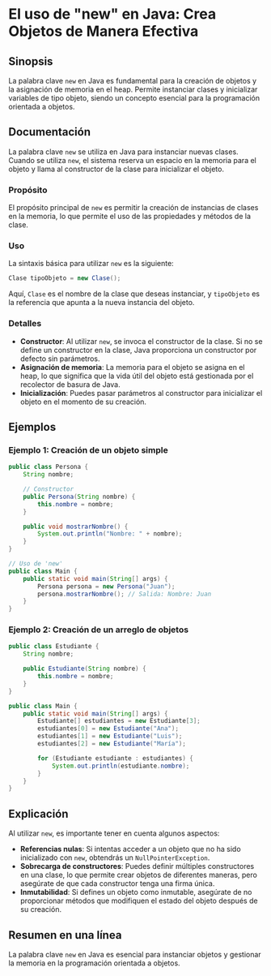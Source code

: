 <!--
Meta Description: # El uso de "new" en Java: Crea Objetos de Manera Efectiva ## Sinopsis La palabra clave `new` en Java es fundamental para la creación de objetos y la ...
Meta Keywords: new, nombre, objeto, estudiante, java
-->

# El uso de "new" en Java: Crea Objetos de Manera Efectiva

## Sinopsis
La palabra clave `new` en Java es fundamental para la creación de objetos y la asignación de memoria en el heap. Permite instanciar clases y inicializar variables de tipo objeto, siendo un concepto esencial para la programación orientada a objetos.

## Documentación
La palabra clave `new` se utiliza en Java para instanciar nuevas clases. Cuando se utiliza `new`, el sistema reserva un espacio en la memoria para el objeto y llama al constructor de la clase para inicializar el objeto.

### Propósito
El propósito principal de `new` es permitir la creación de instancias de clases en la memoria, lo que permite el uso de las propiedades y métodos de la clase.

### Uso
La sintaxis básica para utilizar `new` es la siguiente:

```java
Clase tipoObjeto = new Clase();
```

Aquí, `Clase` es el nombre de la clase que deseas instanciar, y `tipoObjeto` es la referencia que apunta a la nueva instancia del objeto.

### Detalles
- **Constructor**: Al utilizar `new`, se invoca el constructor de la clase. Si no se define un constructor en la clase, Java proporciona un constructor por defecto sin parámetros.
- **Asignación de memoria**: La memoria para el objeto se asigna en el heap, lo que significa que la vida útil del objeto está gestionada por el recolector de basura de Java.
- **Inicialización**: Puedes pasar parámetros al constructor para inicializar el objeto en el momento de su creación.

## Ejemplos
### Ejemplo 1: Creación de un objeto simple
```java
public class Persona {
    String nombre;

    // Constructor
    public Persona(String nombre) {
        this.nombre = nombre;
    }

    public void mostrarNombre() {
        System.out.println("Nombre: " + nombre);
    }
}

// Uso de 'new'
public class Main {
    public static void main(String[] args) {
        Persona persona = new Persona("Juan");
        persona.mostrarNombre(); // Salida: Nombre: Juan
    }
}
```

### Ejemplo 2: Creación de un arreglo de objetos
```java
public class Estudiante {
    String nombre;

    public Estudiante(String nombre) {
        this.nombre = nombre;
    }
}

public class Main {
    public static void main(String[] args) {
        Estudiante[] estudiantes = new Estudiante[3];
        estudiantes[0] = new Estudiante("Ana");
        estudiantes[1] = new Estudiante("Luis");
        estudiantes[2] = new Estudiante("María");

        for (Estudiante estudiante : estudiantes) {
            System.out.println(estudiante.nombre);
        }
    }
}
```

## Explicación
Al utilizar `new`, es importante tener en cuenta algunos aspectos:

- **Referencias nulas**: Si intentas acceder a un objeto que no ha sido inicializado con `new`, obtendrás un `NullPointerException`.
- **Sobrecarga de constructores**: Puedes definir múltiples constructores en una clase, lo que permite crear objetos de diferentes maneras, pero asegúrate de que cada constructor tenga una firma única.
- **Inmutabilidad**: Si defines un objeto como inmutable, asegúrate de no proporcionar métodos que modifiquen el estado del objeto después de su creación.

## Resumen en una línea
La palabra clave `new` en Java es esencial para instanciar objetos y gestionar la memoria en la programación orientada a objetos.